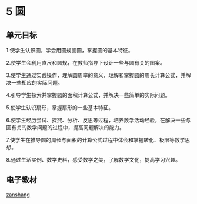 # 5 圆

## 单元目标

1.使学生认识圆，学会用圆规画圆，掌握圆的基本特征。

2.使学生会利用直尺和圆规，在教师指导下设计一些与圆有关的图案。

3.使学生通过实践操作，理解圆周率的意义，理解和掌握圆的周长计算公式，并解决一些相应的实际问题。

4.引导学生探索并掌握圆的面积计算公式，并解决一些简单的实际问题。

5.使学生认识扇形，掌握扇形的一些基本特征。

6.使学生经历尝试、探究、分析、反思等过程，培养数学活动经验，在解决一些与圆有关的数学问题的过程中，提高问题解决的能力。

7.使学生在推导圆的周长与面积的计算公式过程中体会和掌握转化、极限等数学思想。

8.通过生活实例、数学史料，感受数学之美，了解数学文化，提高学习兴趣。


## 电子教材

<Ebook grade="xxsx6a" :pages="55" :paged="77" ></Ebook>

[zanshang](../res/zanshang.md ':include')